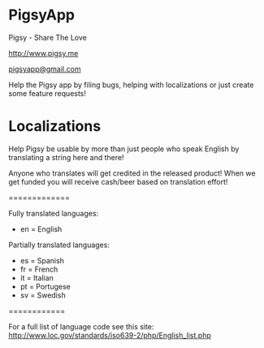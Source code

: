 PigsyApp
========

Pigsy - Share The Love

http://www.pigsy.me

pigsyapp@gmail.com

Help the Pigsy app by filing bugs, helping with localizations or just create some feature requests!


Localizations
=============

Help Pigsy be usable by more than just people who speak English by translating
a string here and there!

Anyone who translates will get credited in the released product! When we get funded you will receive cash/beer based on translation effort!

=============

Fully translated languages:
- en = English

Partially translated languages:
- es = Spanish
- fr = French
- it = Italian
- pt = Portugese
- sv = Swedish


============

For a full list of language code see this site:
http://www.loc.gov/standards/iso639-2/php/English_list.php